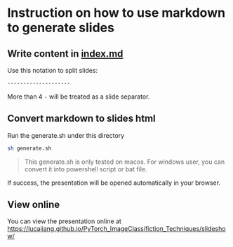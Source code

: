 # Instruction on how to use markdown to generate slides

## Write content in [index.md](index.md)

Use this notation to split slides:

```md
--------------------
```

More than 4 `-` will be treated as a slide separator.

## Convert markdown to slides html

Run the generate.sh under this directory

```sh
sh generate.sh
``` 

> This generate.sh is only tested on macos.
> For windows user, you can convert it into powershell script or bat file.

If success, the presentation will be opened automatically in your browser. 

## View online

You can view the presentation online at https://lucajiang.github.io/PyTorch_ImageClassifiction_Techniques/slideshow/
